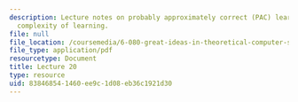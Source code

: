 ```yaml
---
description: Lecture notes on probably approximately correct (PAC) learning and computational
  complexity of learning.
file: null
file_location: /coursemedia/6-080-great-ideas-in-theoretical-computer-science-spring-2008/838468541460ee9c1d08eb36c1921d30_lec20.pdf
file_type: application/pdf
resourcetype: Document
title: Lecture 20
type: resource
uid: 83846854-1460-ee9c-1d08-eb36c1921d30
---
```

